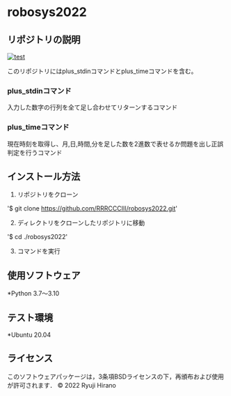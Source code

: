 # robosys2022

## リポジトリの説明
[![test](https://github.com/RRRCCCIII/robosys2022/actions/workflows/test.yml/badge.svg)](https://github.com/RRRCCCIII/robosys2022/actions/workflows/test.yml)

このリポジトリにはplus\_stdinコマンドとplus\_timeコマンドを含む。

### plus\_stdinコマンド
入力した数字の行列を全て足し合わせてリターンするコマンド

### plus\_timeコマンド
現在時刻を取得し、月,日,時間,分を足した数を2進数で表せるか問題を出し正誤判定を行うコマンド  

## インストール方法
1. リポジトリをクローン
  
'$ git clone https://github.com/RRRCCCIII/robosys2022.git'

2. ディレクトリをクローンしたリポジトリに移動
  
'$ cd ./robosys2022'

3. コマンドを実行  

## 使用ソフトウェア
*Python 3.7〜3.10

## テスト環境
*Ubuntu 20.04

## ライセンス
このソフトウェアパッケージは，3条項BSDライセンスの下，再頒布および使用が許可されます．
© 2022 Ryuji Hirano
